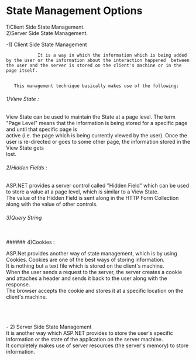 # State Management Options
1)Client Side State Management.
<br>
2)Server Side State Management.

-1) Client Side State Management

                It is a way in which the information which is being added by the user or the information about the interaction happened  between the user and the server is stored on the client's machine or in the page itself.
                
     
       This management technique basically makes use of the following:
      
###### 1)View State :  <br>
View State can be used to maintain the State at a page level. The term "Page Level" means that the information is being stored for a specific page and until that specific page is<br> active (i.e. the page which is being currently viewed by the user). Once the user is re-directed or goes to some other page, the information stored in the View State gets<br> lost.
###### 2)Hidden Fields : <br>
ASP.NET provides a server control called "Hidden Field" which can be used to store a value at a page level, which is similar to a View State. <br> The value of the Hidden Field is sent along in the HTTP Form Collection along with the value of other controls.

######  3)Query String
<br>
###### 4)Cookies :

ASP.Net provides another way of state management, which is by using Cookies. Cookies are one of the best ways of storing information.<br> It is nothing but a text file which is stored on the client's machine.
 <br>
When the user sends a request to the server, the server creates a cookie and attaches a header and sends it back to the user along with the response.<br> The browser accepts the cookie and stores it at a specific location on the client's machine.
 
 <br>
 <br>
 <br>
- 2) Server Side State Management
<br>
      It is another way which ASP.NET provides to store the user's specific information or the state of the application on the server machine.<br> It completely makes use of server resources (the server's memory) to store information.
